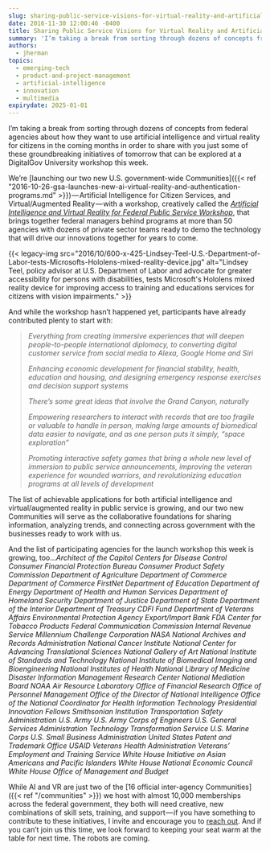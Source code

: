 ```yaml
---
slug: sharing-public-service-visions-for-virtual-reality-and-artificial-intelligence
date: 2016-11-30 12:00:46 -0400
title: Sharing Public Service Visions for Virtual Reality and Artificial Intelligence
summary: 'I’m taking a break from sorting through dozens of concepts from federal agencies about how they want to use artificial intelligence and virtual reality for citizens in the coming months in order to share with you just some of these groundbreaking initiatives of tomorrow that can be explored at a DigitalGov University workshop this week.'
authors:
  - jherman
topics:
  - emerging-tech
  - product-and-project-management
  - artificial-intelligence
  - innovation
  - multimedia
expirydate: 2025-01-01
---
```


I’m taking a break from sorting through dozens of concepts from federal agencies about how they want to use artificial intelligence and virtual reality for citizens in the coming months in order to share with you just some of these groundbreaking initiatives of tomorrow that can be explored at a DigitalGov University workshop this week.

We’re [launching our two new U.S. government-wide Communities]({{< ref "2016-10-26-gsa-launches-new-ai-virtual-reality-and-authentication-programs.md" >}}) — Artificial Intelligence for Citizen Services, and Virtual/Augmented Reality — with a workshop, creatively called the [_Artificial Intelligence and Virtual Reality for Federal Public Service Workshop_](https://www.eventbrite.com/e/artificial-intelligence-and-virtual-reality-for-federal-public-service-workshop-registration-29587821972), that brings together federal managers behind programs at more than 50 agencies with dozens of private sector teams ready to demo the technology that will drive our innovations together for years to come.

{{< legacy-img src="2016/10/600-x-425-Lindsey-Teel-U.S.-Department-of-Labor-tests-Microsofts-Hololens-mixed-reality-device.jpg" alt="Lindsey Teel, policy advisor at U.S. Department of Labor and advocate for greater accessibility for persons with disabilities, tests Microsoft's Hololens mixed reality device for improving access to training and educations services for citizens with vision impairments." >}}

And while the workshop hasn’t happened yet, participants have already contributed plenty to start with:

> _Everything from creating immersive experiences that will deepen people-to-people international diplomacy, to converting digital customer service from social media to Alexa, Google Home and Siri_
>
> _Enhancing economic development for financial stability, health, education and housing, and designing emergency response exercises and decision support systems_
>
> _There’s some great ideas that involve the Grand Canyon, naturally_
>
> _Empowering researchers to interact with records that are too fragile or valuable to handle in person, making large amounts of biomedical data easier to navigate, and as one person puts it simply, “space exploration”_
>
> _Promoting interactive safety games that bring a whole new level of immersion to public service announcements, improving the veteran experience for wounded warriors, and revolutionizing education programs at all levels of development_

The list of achievable applications for both artificial intelligence and virtual/augmented reality in public service is growing, and our two new Communities will serve as the collaborative foundations for sharing information, analyzing trends, and connecting across government with the businesses ready to work with us.

And the list of participating agencies for the launch workshop this week is growing, too…_Architect of the Capitol_
  _Centers for Disease Control_
  _Consumer Financial Protection Bureau_
  _Consumer Product Safety Commission_
  _Department of Agriculture_
  _Department of Commerce_
  _Department of Commerce FirstNet_
  _Department of Education_
  _Department of Energy_
  _Department of Health and Human Services_
  _Department of Homeland Security_
  _Department of Justice_
  _Department of State_
  _Department of the Interior_
  _Department of Treasury CDFI Fund_
  _Department of Veterans Affairs_
  _Environmental Protection Agency_
  _Export/Import Bank_
  _FDA Center for Tobacco Products_
  _Federal Communication Commission_
  _Internal Revenue Service_
  _Millennium Challenge Corporation_
  _NASA_
  _National Archives and Records Administration_
  _National Cancer Institute_
  _National Center for Advancing Translational Sciences_
  _National Gallery of Art_
  _National Institute of Standards and Technology_
  _National Institute of Biomedical Imaging and Bioengineering_
  _National Institutes of Health_
  _National Library of Medicine Disaster Information Management Research Center_
  _National Mediation Board_
  _NOAA Air Resource Laboratory_
  _Office of Financial Research_
  _Office of Personnel Management_
  _Office of the Director of National Intelligence_
  _Office of the National Coordinator for Health Information Technology_
  _Presidential Innovation Fellows_
  _Smithsonian Institution_
  _Transportation Safety Administration_
  _U.S. Army_
  _U.S. Army Corps of Engineers_
  _U.S. General Services Administration Technology Transformation Service_
  _U.S. Marine Corps_
  _U.S. Small Business Administration_
  _United States Patent and Trademark Office_
  _USAID_
  _Veterans Health Administration_
  _Veterans’ Employment and Training Service_
  _White House Initiative on Asian Americans and Pacific Islanders_
  _White House National Economic Council_
  _White House Office of Management and Budget_

While AI and VR are just two of the [16 official inter-agency Communities]({{< ref "/communities" >}}) we host with almost 10,000 memberships across the federal government, they both will need creative, new combinations of skill sets, training, and support — if you have something to contribute to these initiatives, I invite and encourage you to [reach out](mailto:justin.herman@gsa.gov). And if you can’t join us this time, we look forward to keeping your seat warm at the table for next time. The robots are coming.
